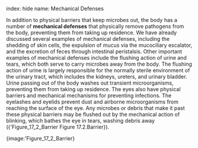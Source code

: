 index: hide
name: Mechanical Defenses

In addition to physical barriers that keep microbes out, the body has a number of  **mechanical defenses** that physically remove pathogens from the body, preventing them from taking up residence. We have already discussed several examples of mechanical defenses, including the shedding of skin cells, the expulsion of mucus via the mucociliary escalator, and the excretion of feces through intestinal peristalsis. Other important examples of mechanical defenses include the flushing action of urine and tears, which both serve to carry microbes away from the body. The flushing action of urine is largely responsible for the normally sterile environment of the urinary tract, which includes the kidneys, ureters, and urinary bladder. Urine passing out of the body washes out transient microorganisms, preventing them from taking up residence. The eyes also have physical barriers and mechanical mechanisms for preventing infections. The eyelashes and eyelids prevent dust and airborne microorganisms from reaching the surface of the eye. Any microbes or debris that make it past these physical barriers may be flushed out by the mechanical action of blinking, which bathes the eye in tears, washing debris away ({'Figure_17_2_Barrier Figure 17.2.Barrier}).


{image:'Figure_17_2_Barrier}
        

